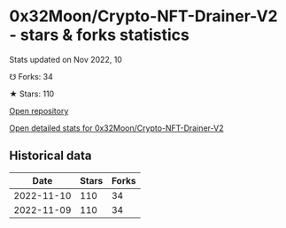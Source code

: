 # 0x32Moon/Crypto-NFT-Drainer-V2 - stars & forks statistics

Stats updated on Nov 2022, 10

☋ Forks: 34

★ Stars: 110

[Open repository](https://github.com/0x32Moon/Crypto-NFT-Drainer-V2)

[Open detailed stats for 0x32Moon/Crypto-NFT-Drainer-V2](https://reviewgithub.com/rep/0x32Moon/Crypto-NFT-Drainer-V2)

## Historical data
| Date | Stars | Forks |
|------|-------|-------|
| 2022-11-10 | 110 | 34 | 
| 2022-11-09 | 110 | 34 | 

